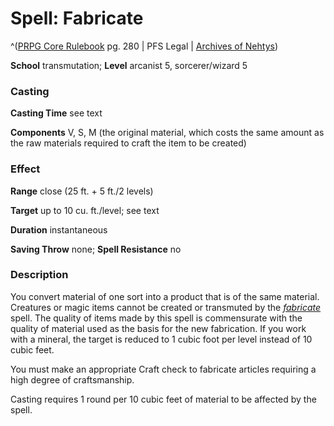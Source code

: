 # Spell: Fabricate

^([PRPG Core Rulebook][ss-fabricate] pg. 280 | PFS Legal | [Archives of Nehtys][sn-fabricate])

**School** transmutation; **Level** arcanist 5, sorcerer/wizard 5

### Casting

**Casting Time** see text  

**Components** V, S, M (the original material, which costs the same amount as the raw materials required to craft the item to be created)

### Effect

**Range** close (25 ft. + 5 ft./2 levels)  

**Target** up to 10 cu. ft./level; see text  

**Duration** instantaneous  

**Saving Throw** none; **Spell Resistance** no

### Description

You convert material of one sort into a product that is of the same material. Creatures or magic items cannot be created or transmuted by the _[fabricate]_ spell. The quality of items made by this spell is commensurate with the quality of material used as the basis for the new fabrication. If you work with a mineral, the target is reduced to 1 cubic foot per level instead of 10 cubic feet.  

You must make an appropriate Craft check to fabricate articles requiring a high degree of craftsmanship.  

Casting requires 1 round per 10 cubic feet of material to be affected by the spell.

[ss-fabricate]: http://paizo.com/pathfinderRPG/v57
[sn-fabricate]: http://www.archivesofnethys.com/SpellDisplay.aspx?ItemName=Fabricate
[fabricate]: http://www.archivesofnethys.com/SpellDisplay.aspx?ItemName=fabricate